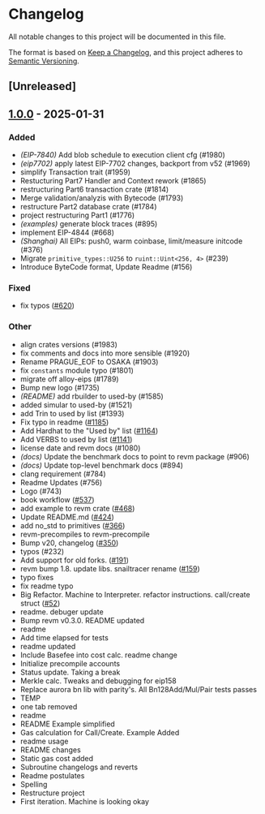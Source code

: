 # Changelog

All notable changes to this project will be documented in this file.

The format is based on [Keep a Changelog](https://keepachangelog.com/en/1.0.0/),
and this project adheres to [Semantic Versioning](https://semver.org/spec/v2.0.0.html).

## [Unreleased]

## [1.0.0](https://github.com/sircsq/revm/releases/tag/revm-specification-v1.0.0) - 2025-01-31

### Added

- *(EIP-7840)* Add blob schedule to execution client cfg (#1980)
- *(eip7702)* apply latest EIP-7702 changes, backport from v52 (#1969)
- simplify Transaction trait (#1959)
- Restucturing Part7 Handler and Context rework (#1865)
- restructuring Part6 transaction crate (#1814)
- Merge validation/analyzis with Bytecode (#1793)
- restructure Part2 database crate (#1784)
- project restructuring Part1 (#1776)
- *(examples)* generate block traces (#895)
- implement EIP-4844 (#668)
- *(Shanghai)* All EIPs: push0, warm coinbase, limit/measure initcode (#376)
- Migrate `primitive_types::U256` to `ruint::Uint<256, 4>` (#239)
- Introduce ByteCode format, Update Readme (#156)

### Fixed

- fix typos ([#620](https://github.com/sircsq/revm/pull/620))

### Other

- align crates versions (#1983)
- fix comments and docs into more sensible (#1920)
- Rename PRAGUE_EOF to OSAKA (#1903)
- fix `constants` module typo (#1801)
- migrate off alloy-eips (#1789)
- Bump new logo (#1735)
- *(README)* add rbuilder to used-by (#1585)
- added simular to used-by (#1521)
- add Trin to used by list (#1393)
- Fix typo in readme ([#1185](https://github.com/sircsq/revm/pull/1185))
- Add Hardhat to the "Used by" list ([#1164](https://github.com/sircsq/revm/pull/1164))
- Add VERBS to used by list ([#1141](https://github.com/sircsq/revm/pull/1141))
- license date and revm docs (#1080)
- *(docs)* Update the benchmark docs to point to revm package (#906)
- *(docs)* Update top-level benchmark docs (#894)
- clang requirement (#784)
- Readme Updates (#756)
- Logo (#743)
- book workflow ([#537](https://github.com/sircsq/revm/pull/537))
- add example to revm crate ([#468](https://github.com/sircsq/revm/pull/468))
- Update README.md ([#424](https://github.com/sircsq/revm/pull/424))
- add no_std to primitives ([#366](https://github.com/sircsq/revm/pull/366))
- revm-precompiles to revm-precompile
- Bump v20, changelog ([#350](https://github.com/sircsq/revm/pull/350))
- typos (#232)
- Add support for old forks. ([#191](https://github.com/sircsq/revm/pull/191))
- revm bump 1.8. update libs. snailtracer rename ([#159](https://github.com/sircsq/revm/pull/159))
- typo fixes
- fix readme typo
- Big Refactor. Machine to Interpreter. refactor instructions. call/create struct ([#52](https://github.com/sircsq/revm/pull/52))
- readme. debuger update
- Bump revm v0.3.0. README updated
- readme
- Add time elapsed for tests
- readme updated
- Include Basefee into cost calc. readme change
- Initialize precompile accounts
- Status update. Taking a break
- Merkle calc. Tweaks and debugging for eip158
- Replace aurora bn lib with parity's. All Bn128Add/Mul/Pair tests passes
- TEMP
- one tab removed
- readme
- README Example simplified
- Gas calculation for Call/Create. Example Added
- readme usage
- README changes
- Static gas cost added
- Subroutine changelogs and reverts
- Readme postulates
- Spelling
- Restructure project
- First iteration. Machine is looking okay
